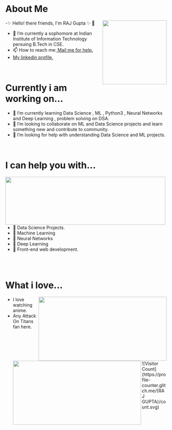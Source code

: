  <h1> About Me</h1>
 <p title=About Me>
-✨ Hello! there friends, I'm RAJ Gupta ✨ 👋 
<img align="right" width="200" height="200" src="https://media.giphy.com/media/4FQMuOKR6zQRO/giphy.gif">     
 <ul>
<li>🔭 I’m currently a sophomore at Indian Institute of Information Technology persuing B.Tech in CSE. </li>
<li> 📫 How to reach me:<a href="rajmanmauji@gmail.com"> Mail me for help. </a></li>
 <li> <a href="https://www.linkedin.com/in/raj-gupta-8a2a95194"> My linkedin profile. </a></li>
 </ul> </p> 
 
 <br>
 <h1> Currently i am working on...</h1>
        <p title= What i love?>
 <ul>
<li>  🌱 I’m currently learning Data Science , ML , Python3 , Neural Networks and Deep Learning , problem solving on DSA. </li> 
<li> 👯 I’m looking to collaborate on ML and Data Science projects and learn something new and contribute to community. </li> 
<li>  🤔 I’m looking for help with understanding Data Science and  ML projects.</li>  
 </ul>
 </p>
 
 <br>
   <h1> I can help you with...</h1>
  <p title=I can help you with...>
 <img align="left" width="500" height="150" src="https://media.giphy.com/media/l4pTsNgkamxfk2ZLq/giphy.gif">
 <ul>
 <li>  💬 Data Science Projects.</li>
  <li>  💬 Machine Learning</li>
  <li>  💬 Neural Networks</li>
  <li>  💬 Deep Learning</li>
 <li> 💬 Front-end web development.</li>
  </ul>
</p>
<br>  <br>  
  <h1> What i love...</h1>
  <p title=What i love?>
  <ul>
 <img align="right" width="400" height="200" src="https://media.giphy.com/media/zwPRprvrP4Lm0/giphy.gif" >
  <img align="left" width="400" height="200" src="https://media.giphy.com/media/b21HcSrrBu8pi/giphy.gif" >
  <li> I love watching anime. </li>
  <li>  Any Attack On Titans fan here.</li>
</ul>
</p>
<br>  
<br>  
<br>  
<br>  
![Visitor Count](https://profile-counter.glitch.me/{RAJ GUPTA}/count.svg)
 

